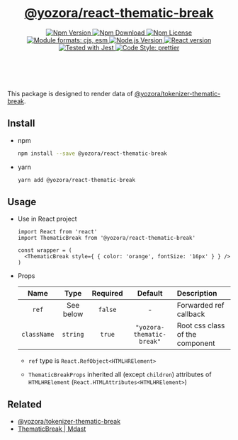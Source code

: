<header>
  <h1 align="center">
    <a href="https://github.com/guanghechen/yozora-react/tree/master/packages/code#readme">@yozora/react-thematic-break</a>
  </h1>
  <div align="center">
    <a href="https://www.npmjs.com/package/@yozora/react-thematic-break">
      <img
        alt="Npm Version"
        src="https://img.shields.io/npm/v/@yozora/react-thematic-break.svg"
      />
    </a>
    <a href="https://www.npmjs.com/package/@yozora/react-thematic-break">
      <img
        alt="Npm Download"
        src="https://img.shields.io/npm/dm/@yozora/react-thematic-break.svg"
      />
    </a>
    <a href="https://www.npmjs.com/package/@yozora/react-thematic-break">
      <img
        alt="Npm License"
        src="https://img.shields.io/npm/l/@yozora/react-thematic-break.svg"
      />
    </a>
    <a href="#install">
      <img
        alt="Module formats: cjs, esm"
        src="https://img.shields.io/badge/module_formats-cjs%2C%20esm-green.svg"
      />
    </a>
    <a href="https://github.com/nodejs/node">
      <img
        alt="Node.js Version"
        src="https://img.shields.io/node/v/@yozora/react-thematic-break"
      />
    </a>
    <a href="https://github.com/facebook/react">
      <img
        alt="React version"
        src="https://img.shields.io/npm/dependency-version/@yozora/react-thematic-break/peer/react"
      />
    </a>
    <a href="https://github.com/facebook/jest">
      <img
        alt="Tested with Jest"
        src="https://img.shields.io/badge/tested_with-jest-9c465e.svg"
      />
    </a>
    <a href="https://github.com/prettier/prettier">
      <img
        alt="Code Style: prettier"
        src="https://img.shields.io/badge/code_style-prettier-ff69b4.svg?style=flat-square"
      />
    </a>
  </div>
</header>
<br/>

This package is designed to render data of [@yozora/tokenizer-thematic-break][].


## Install

* npm

  ```bash
  npm install --save @yozora/react-thematic-break
  ```

* yarn

  ```bash
  yarn add @yozora/react-thematic-break
  ```

## Usage

* Use in React project

  ```tsx
  import React from 'react'
  import ThematicBreak from '@yozora/react-thematic-break'

  const wrapper = (
    <ThematicBreak style={ { color: 'orange', fontSize: '16px' } } />
  )
  ```

* Props

  Name        | Type      | Required  | Default                   | Description
  :----------:|:---------:|:---------:|:-------------------------:|:-------------
  `ref`       | See below | `false`   | -                         | Forwarded ref callback
  `className` | `string`  | `true`    | `"yozora-thematic-break"` | Root css class of the component

  - `ref` type is `React.RefObject<HTMLHRElement>`

  - `ThematicBreakProps` inherited all (except `children`) attributes of
    `HTMLHRElement` (`React.HTMLAttributes<HTMLHRElement>`)

## Related

* [@yozora/tokenizer-thematic-break][]
* [ThematicBreak | Mdast][mdast]


[mdast]: https://github.com/syntax-tree/mdast#thematicbreak
[@yozora/tokenizer-thematic-break]: https://www.npmjs.com/package/@yozora/tokenizer-thematic-break

